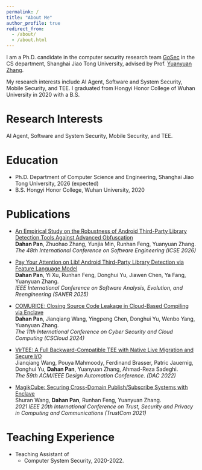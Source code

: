 ```yaml
---
permalink: /
title: "About Me"
author_profile: true
redirect_from: 
  - /about/
  - /about.html
---
```

I am a Ph.D. candidate in the computer security research team [GoSec](https://gosec.sjtu.edu.cn/) in the CS department, Shanghai Jiao Tong University, advised by Prof. [Yuanyuan Zhang](http://yyjess.com/). 

My research interests include AI Agent, Software and System Security, Mobile Security, and TEE. I graduated from Hongyi Honor College of Wuhan University in 2020 with a B.S.



Research Interests
======
AI Agent, Software and System Security, Mobile Security, and TEE.

Education
======
* Ph.D. Department of Computer Science and Engineering, Shanghai Jiao Tong University, 2026 (expected)
* B.S. Hongyi Honor College, Wuhan University, 2020

Publications
======

* [An Empirical Study on the Robustness of Android Third-Party Library Detection Tools Against Advanced Obfuscation](files/ICSE26.pdf)  
  **Dahan Pan**, Zhuohao Zhang, Yunjia Min, Runhan Feng, Yuanyuan Zhang.  
  *The 48th International Conference on Software Engineering (ICSE 2026)*

* [Pay Your Attention on Lib! Android Third-Party Library Detection via Feature Language Model](https://ieeexplore.ieee.org/document/10992519)  
  **Dahan Pan**, Yi Xu, Runhan Feng, Donghui Yu, Jiawen Chen, Ya Fang, Yuanyuan Zhang.  
  *IEEE International Conference on Software Analysis, Evolution, and Reengineering (SANER 2025)*

* [COMURICE: Closing Source Code Leakage in Cloud-Based Compiling via Enclave](https://ieeexplore.ieee.org/stamp/stamp.jsp?tp=&arnumber=10605138)  
  **Dahan Pan**, Jianqiang Wang, Yingpeng Chen, Donghui Yu, Wenbo Yang, Yuanyuan Zhang.  
  *The 11th International Conference on Cyber Security and Cloud Computing (CSCloud 2024)*  

* [VirTEE: A Full Backward-Compatible TEE with Native Live Migration and Secure I/O](https://dl.acm.org/doi/abs/10.1145/3489517.3530436)  
  Jianqiang Wang, Pouya Mahmoody, Ferdinand Brasser, Patric Jauernig, Donghui Yu, **Dahan Pan**, Yuanyuan Zhang, Ahmad-Reza Sadeghi.  
  *The 59th ACM/IEEE Design Automation Conference. (DAC 2022)*

* [MagikCube: Securing Cross-Domain Publish/Subscribe Systems with Enclave](https://ieeexplore.ieee.org/document/9724426)  
  Shuran Wang, **Dahan Pan**, Runhan Feng, Yuanyuan Zhang.  
  *2021 IEEE 20th International Conference on Trust, Security and Privacy in Computing and Communications (TrustCom 2021)*


<!-- Awards & Honors
======
* Third place in ECS CloudBuild Developer Competition, 2022.
* Outstanding undergradute thesis, 2020.
* National College Student Information Security Competition, national second prize, 2018-2019. -->

Teaching Experience
======
* Teaching Assistant of
  - Computer System Security, 2020-2022.

<!-- Work experience
======
* Spring 2024: Academic Pages Collaborator
  * Github University
  * Duties includes: Updates and improvements to template
  * Supervisor: The Users

* Fall 2015: Research Assistant
  * Github University
  * Duties included: Merging pull requests
  * Supervisor: Professor Hub

* Summer 2015: Research Assistant
  * Github University
  * Duties included: Tagging issues
  * Supervisor: Professor Git -->
  
<!-- Skills
======
* Skill 1
* Skill 2
  * Sub-skill 2.1
  * Sub-skill 2.2
  * Sub-skill 2.3
* Skill 3

Publications
======
  <ul>{% for post in site.publications reversed %}
    {% include archive-single-cv.html %}
  {% endfor %}</ul>
  
Talks
======
  <ul>{% for post in site.talks reversed %}
    {% include archive-single-talk-cv.html  %}
  {% endfor %}</ul>
  
Teaching
======
  <ul>{% for post in site.teaching reversed %}
    {% include archive-single-cv.html %}
  {% endfor %}</ul>
  
Service and leadership
======
* Currently signed in to 43 different slack teams -->
